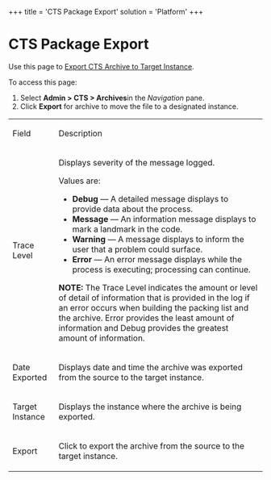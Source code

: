 +++
title = 'CTS Package Export'
solution = 'Platform'
+++

# CTS Package Export

<div class="use">

Use this page to [Export CTS Archive to Target
Instance](../Use_Cases/Export_CTS_Archive_to_Target_Instance).

</div>

To access this page:

1.  Select **Admin \> CTS \> Archives**in the *Navigation* pane.
2.  Click **Export** for archive to move the file to a designated
    instance.

<table>
<tbody>
<tr class="odd">
<td><p>Field</p></td>
<td><p>Description</p></td>
</tr>
<tr class="even">
<td><p>Trace Level</p></td>
<td><p>Displays severity of the message logged.</p>
<p>Values are:</p>
<ul>
<li><strong>Debug</strong> — A detailed message displays to provide data about the process.</li>
<li><strong>Message</strong> — An information message displays to mark a landmark in the code.</li>
<li><strong>Warning</strong> — A message displays to inform the user that a problem could surface.</li>
<li><strong>Error</strong> — An error message displays while the process is executing; processing can continue.</li>
</ul>
<p><strong>NOTE:</strong> The Trace Level indicates the amount or level of detail of information that is provided in the log if an error occurs when building the packing list and the archive. Error provides the least amount of information and Debug provides the greatest amount of information.</p></td>
</tr>
<tr class="odd">
<td><p>Date Exported</p></td>
<td><p>Displays date and time the archive was exported from the source to the target instance.</p></td>
</tr>
<tr class="even">
<td><p>Target Instance</p></td>
<td><p>Displays the instance where the archive is being exported.</p></td>
</tr>
<tr class="odd">
<td><p>Export</p></td>
<td><p>Click to export the archive from the source to the target instance.</p></td>
</tr>
</tbody>
</table>

